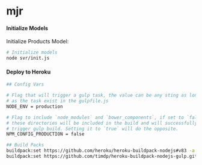 mjr
===

#### Initialize Models

Initialize Products Model:

```bash
# Initialize models
node svr/init.js
```

#### Deploy to Heroku

```bash
## Config Vars

# Flag that will trigger a gulp task, the value can be any sting as long
# as the task exist in the gulpfile.js
NODE_ENV = production

# Flag to include `node_modules` and `bower_components`, if set to `false`
# these directories will be included in the build and will successfully
# trigger gulp build. Setting it to `true` will do the opposite.
NPM_CONFIG_PRODUCTION = false

## Build Packs
buildpack:set https://github.com/heroku/heroku-buildpack-nodejs#v83 -a YOUR_APP
buildpack:set https://github.com/timdp/heroku-buildpack-nodejs-gulp.git -a YOUR_APP
```
